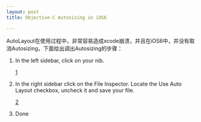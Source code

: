 ```yaml
---
layout: post  
title: Objective-C Autosizing in iOS6

---     
```

AutoLayout在使用过程中，非常容易造成xcode崩溃，并且在iOS6中，并没有取消Autosizing，下面给出调出Autosizing的步骤：  
  
1. In the left sidebar, click on your nib.  
  
	[1](http://www.goodbyehelicopter.com/wp-content/uploads/2012/02/navigate_to_nib.png)  
  
2. In the right sidebar click on the File Inspector. Locate the Use Auto Layout checkbox, uncheck it and save your file.  
  
	[2](http://www.goodbyehelicopter.com/wp-content/uploads/2012/02/file_inspector_on_nib.png)    
  
3. Done  
    


